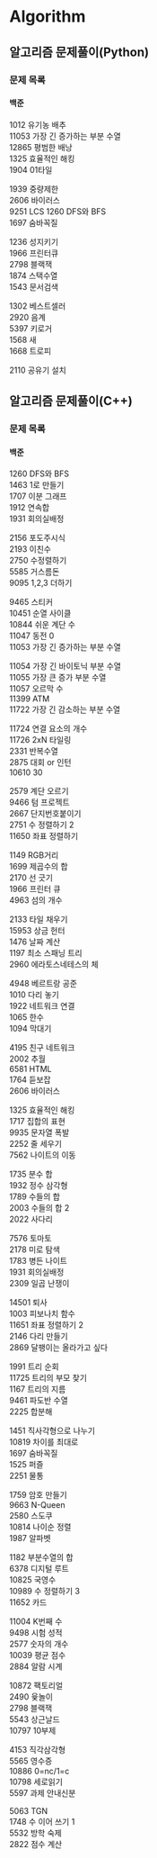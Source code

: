# Algorithm

## 알고리즘 문제풀이(Python)
### 문제 목록
#### 백준

1012 유기농 배추  
11053 가장 긴 증가하는 부분 수열  
12865 평범한 배낭  
1325 효율적인 해킹  
1904 01타일  
  
1939 중량제한  
2606 바이러스  
9251 LCS
1260 DFS와 BFS  
1697 숨바꼭질  
  
1236 성지키기  
1966 프린터큐  
2798 블랙잭  
1874 스택수열  
1543 문서검색  
  
1302 베스트셀러  
2920 음계  
5397 키로거  
1568 새  
1668 트로피  
  
2110 공유기 설치  


  
## 알고리즘 문제풀이(C++)
### 문제 목록
#### 백준

1260 DFS와 BFS  
1463 1로 만들기  
1707 이분 그래프  
1912 연속합  
1931 회의실배정  
  
2156 포도주시식  
2193 이친수  
2750 수정렬하기  
5585 거스름돈  
9095 1,2,3 더하기  
  
9465 스티커  
10451 순열 사이클  
10844 쉬운 계단 수  
11047 동전 0  
11053 가장 긴 증가하는 부분 수열  
  
11054 가장 긴 바이토닉 부분 수열  
11055 가장 큰 증가 부분 수열  
11057 오르막 수  
11399 ATM  
11722 가장 긴 감소하는 부분 수열  
  
11724 연결 요소의 개수  
11726 2xN 타일링  
2331 반복수열  
2875 대회 or 인턴  
10610 30  
  
2579 계단 오르기  
9466 텀 프로젝트  
2667 단지번호붙이기  
2751 수 정렬하기 2  
11650 좌표 정렬하기  
  
1149 RGB거리  
1699 제곱수의 합  
2170 선 긋기  
1966 프린터 큐  
4963 섬의 개수  
  
2133 타일 채우기  
15953 상금 헌터  
1476 날짜 계산  
1197 최소 스패닝 트리  
2960 에라토스네테스의 체  
  
4948 베르트랑 공준  
1010 다리 놓기  
1922 네트워크 연결  
1065 한수  
1094 막대기  
  
4195 친구 네트워크  
2002 추월  
6581 HTML  
1764 듣보잡  
2606 바이러스  
  
1325 효율적인 해킹  
1717 집합의 표현  
9935 문자열 폭발  
2252 줄 세우기  
7562 나이트의 이동  
  
1735 분수 합  
1932 정수 삼각형  
1789 수들의 합  
2003 수들의 합 2  
2022 사다리  
  
7576 토마토  
2178 미로 탐색  
1783 병든 나이트  
1931 회의실배정  
2309 일곱 난쟁이  
  
14501 퇴사  
1003 피보나치 함수  
11651 좌표 정렬하기 2  
2146 다리 만들기  
2869 달팽이는 올라가고 싶다  
  
1991 트리 순회  
11725 트리의 부모 찾기  
1167 트리의 지름  
9461 파도반 수열  
2225 합분해  
  
1451 직사각형으로 나누기  
10819 차이를 최대로  
1697 숨바꼭질  
1525 퍼즐  
2251 물통  
  
1759 암호 만들기  
9663 N-Queen  
2580 스도쿠  
10814 나이순 정렬  
1987 알파벳  

1182 부분수열의 합  
6378 디지털 루트  
10825 국영수  
10989 수 정렬하기 3  
11652 카드  
  
11004 K번째 수  
9498 시험 성적  
2577 숫자의 개수  
10039 평균 점수  
2884 알람 시계  
  
10872 팩토리얼  
2490 윷놀이  
2798 블랙잭  
5543 상근날드  
10797 10부제  
  
4153 직각삼각형  
5565 영수증  
10886 0=nc/1=c  
10798 세로읽기  
5597 과제 안내신분  
  
5063 TGN  
1748 수 이어 쓰기 1  
5532 방학 숙제  
2822 점수 계산  
